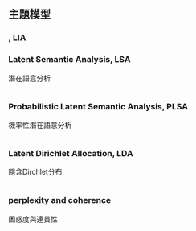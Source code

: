 

## 主題模型


### , LIA

### Latent Semantic Analysis, LSA
潛在語意分析
```python
```

### Probabilistic Latent Semantic Analysis, PLSA
機率性潛在語意分析
```python
```

### Latent Dirichlet Allocation, LDA
隱含Dirchlet分布
```python
```

### perplexity and coherence

困惑度與連貫性

